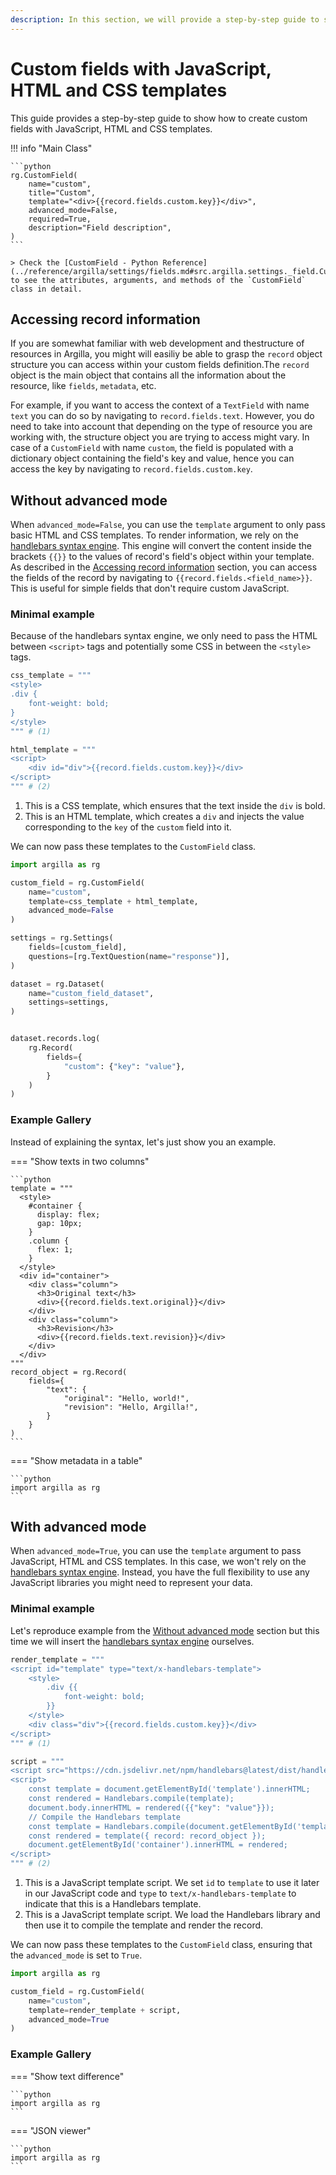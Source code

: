 ```yaml
---
description: In this section, we will provide a step-by-step guide to show how to create custom fields with HTML and CSS templates.
---
```


# Custom fields with JavaScript, HTML and CSS templates

This guide provides a step-by-step guide to show how to create custom fields with JavaScript, HTML and CSS templates.

!!! info "Main Class"

    ```python
    rg.CustomField(
        name="custom",
        title="Custom",
        template="<div>{{record.fields.custom.key}}</div>",
        advanced_mode=False,
        required=True,
        description="Field description",
    )
    ```

    > Check the [CustomField - Python Reference](../reference/argilla/settings/fields.md#src.argilla.settings._field.CustomField) to see the attributes, arguments, and methods of the `CustomField` class in detail.

## Accessing record information

If you are somewhat familiar with web development and thestructure of resources in Argilla, you might will easiliy be able to grasp the `record` object structure you can access within your custom fields definition.The `record` object is the main object that contains all the information about the resource, like `fields`, `metadata`, etc.

For example, if you want to access the context of a `TextField` with name `text` you can do so by navigating to `record.fields.text`. However, you do need to take into account that depending on the type of resource you are working with, the structure object you are trying to access might vary. In case of a `CustomField` with name `custom`, the field is populated with a dictionary object containing the field's key and value, hence you can access the key by navigating to `record.fields.custom.key`.

## Without advanced mode

When `advanced_mode=False`, you can use the `template` argument to only pass basic HTML and CSS templates. To render information, we rely on the [handlebars syntax engine](https://handlebarsjs.com/). This engine will convert the content inside the brackets `{{}}` to the values of record's field's object within your template. As described in the [Accessing record information](#accessing-record-information) section, you can access the fields of the record by navigating to `{{record.fields.<field_name>}}`. This is useful for simple fields that don't require custom JavaScript.

### Minimal example

Because of the handlebars syntax engine, we only need to pass the HTML between `<script>` tags and potentially some CSS in
between the `<style>` tags.

```python
css_template = """
<style>
.div {
    font-weight: bold;
}
</style>
""" # (1)

html_template = """
<script>
    <div id="div">{{record.fields.custom.key}}</div>
</script>
""" # (2)
```

1. This is a CSS template, which ensures that the text inside the `div` is bold.
2. This is an HTML template, which creates a `div` and injects the value corresponding to the `key` of the `custom` field into it.

We can now pass these templates to the `CustomField` class.

```python
import argilla as rg

custom_field = rg.CustomField(
    name="custom",
    template=css_template + html_template,
    advanced_mode=False
)

settings = rg.Settings(
    fields=[custom_field],
    questions=[rg.TextQuestion(name="response")],
)

dataset = rg.Dataset(
    name="custom_field_dataset",
    settings=settings,
)


dataset.records.log(
    rg.Record(
        fields={
            "custom": {"key": "value"},
        }
    )
)
```

### Example Gallery

Instead of explaining the syntax, let's just show you an example.

=== "Show texts in two columns"

    ```python
    template = """
	  <style>
	    #container {
	      display: flex;
	      gap: 10px;
	    }
	    .column {
	      flex: 1;
	    }
	  </style>
	  <div id="container">
	    <div class="column">
	      <h3>Original text</h3>
	      <div>{{record.fields.text.original}}</div>
	    </div>
	    <div class="column">
	      <h3>Revision</h3>
	      <div>{{record.fields.text.revision}}</div>
	    </div>
	  </div>
    """
    record_object = rg.Record(
        fields={
            "text": {
                "original": "Hello, world!",
                "revision": "Hello, Argilla!",
            }
        }
    )
    ```

=== "Show metadata in a table"

    ```python
    import argilla as rg
    ```

## With advanced mode

When `advanced_mode=True`, you can use the `template` argument to pass JavaScript, HTML and CSS templates. In this case, we won't rely on the [handlebars syntax engine](https://handlebarsjs.com/). Instead, you have the full flexibility to use any JavaScript libraries you might need to represent your data.

### Minimal example

Let's reproduce example from the [Without advanced mode](#without-advanced-mode) section but this time we will insert the [handlebars syntax engine](https://handlebarsjs.com/) ourselves.

```python
render_template = """
<script id="template" type="text/x-handlebars-template">
    <style>
        .div {{
            font-weight: bold;
        }}
    </style>
    <div class="div">{{record.fields.custom.key}}</div>
</script>
""" # (1)

script = """
<script src="https://cdn.jsdelivr.net/npm/handlebars@latest/dist/handlebars.min.js"></script>
<script>
    const template = document.getElementById('template').innerHTML;
    const rendered = Handlebars.compile(template);
    document.body.innerHTML = rendered({{"key": "value"}});
    // Compile the Handlebars template
    const template = Handlebars.compile(document.getElementById('template').innerHTML);
    const rendered = template({ record: record_object });
    document.getElementById('container').innerHTML = rendered;
</script>
""" # (2)
```

1. This is a JavaScript template script. We set `id` to `template` to use it later in our JavaScript code and `type` to `text/x-handlebars-template` to indicate that this is a Handlebars template.
2. This is a JavaScript template script. We load the Handlebars library and then use it to compile the template and render the record.

We can now pass these templates to the `CustomField` class, ensuring that the `advanced_mode` is set to `True`.

```python
import argilla as rg

custom_field = rg.CustomField(
    name="custom",
    template=render_template + script,
    advanced_mode=True
)
```

### Example Gallery

=== "Show text difference"

    ```python
    import argilla as rg
    ```

=== "JSON viewer"

    ```python
    import argilla as rg
    ```
